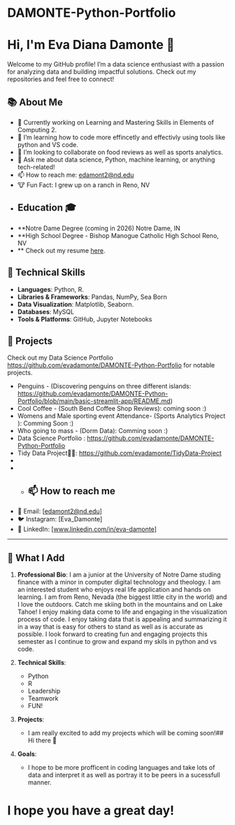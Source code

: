 # DAMONTE-Python-Portfolio

# Hi, I'm Eva Diana Damonte 👋

Welcome to my GitHub profile! I’m a data science enthusiast with a passion for analyzing data and building impactful solutions. Check out my repositories and feel free to connect!

## 📚 About Me
- 🔭 Currently working on Learning and Mastering Skills in Elements of Computing 2.
- 🌱 I’m learning how to code more effincetly and effectivly using tools like python and VS code.
- 👯 I’m looking to collaborate on food reviews as well as sports analytics.
- 💬 Ask me about data science, Python, machine learning, or anything tech-related!
- 📫 How to reach me: edamont2@nd.edu
- 🐮 Fun Fact: I grew up on a ranch in Reno, NV 
- ## Education 🎓
- **Notre Dame Degree  (coming in 2026) Notre Dame, IN
- **High School Degree - Bishop Manogue Catholic High School Reno, NV
- ** Check out my resume [here](https://docs.google.com/document/d/1S5iL3WrXjN5-NgfTV_NXXNC-dMP5qe_g/edit?usp=sharing&ouid=118374376318988041395&rtpof=true&sd=true).

## 💼 Technical Skills
- **Languages**: Python, R.
- **Libraries & Frameworks**: Pandas, NumPy, Sea Born
- **Data Visualization**: Matplotlib, Seaborn.
- **Databases**: MySQL
- **Tools & Platforms**: GitHub, Jupyter Notebooks

## 🌟 Projects
Check out my Data Science Portfolio https://github.com/evadamonte/DAMONTE-Python-Portfolio for notable projects.

- Penguins - (Discovering penguins on three different islands: https://github.com/evadamonte/DAMONTE-Python-Portfolio/blob/main/basic-streamlit-app/README.md)
- Cool Coffee - (South Bend Coffee Shop Reviews): coming soon :) 
- Womens and Male sporting event Attendance- (Sports Analytics Project ): Comming Soon :)
- Who going to mass - (Dorm Data): Comming soon :)
- Data Science Portfolio : https://github.com/evadamonte/DAMONTE-Python-Portfolio
- Tidy Data Project🧼🫧: https://github.com/evadamonte/TidyData-Project
- 
- - ## 📫 How to reach me
- 📧 Email: [edamont2@nd.edu]
- 🐦 Instagram: [Eva_Damonte]
- 🔗 LinkedIn: [www.linkedin.com/in/eva-damonte]

---
## 💖 What I Add
1. **Professional Bio**:
I am a junior at the University of Notre Dame studing finance with a minor in computer digital technology and theology. I am an interested student who enjoys real life application and hands on learning. I am from Reno, Nevada (the biggest little city in the world) and I love the outdoors. Catch me skiing both in the mountains and on Lake Tahoe! I enjoy making data come to life and engaging in the visualization process of code. I enjoy taking data that is appealing and summarizing it in a way that is easy for others to stand as well as is accurate as possible. I look forward to creating fun and engaging projects this semester as I continue to grow and expand my skils in python and vs code. 
   
2. **Technical Skills**:
   - Python
   - R
   - Leadership
   - Teamwork
   - FUN!
3. **Projects**:
   - I am really excited to add my projects which will be coming soon!## Hi there 👋
4. **Goals**:
   - I hope to be more profficent in coding languages and take lots of data and interpret it as well as portray it to be peers in a sucessfull manner. 
# I hope you have a great day! 
